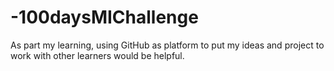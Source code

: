 # -100daysMIChallenge
As part my learning, using GitHub as platform to put my ideas and project to work with other learners would be helpful.
